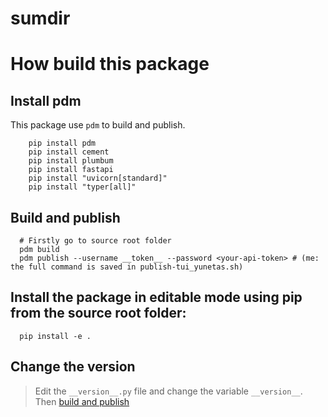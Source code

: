 # sumdir


# How build this package


## Install pdm

This package use `pdm` to build and publish.

```shell
    pip install pdm
    pip install cement
    pip install plumbum
    pip install fastapi
    pip install "uvicorn[standard]"
    pip install "typer[all]"
```

## Build and publish
```shell
  # Firstly go to source root folder
  pdm build
  pdm publish --username __token__ --password <your-api-token> # (me: the full command is saved in publish-tui_yunetas.sh)
```

## Install the package in editable mode using pip from the source root folder:

```shell
  pip install -e .
```

## Change the version

> Edit the `__version__.py` file and change the variable `__version__`.
Then [build and publish](build-and-publish)
